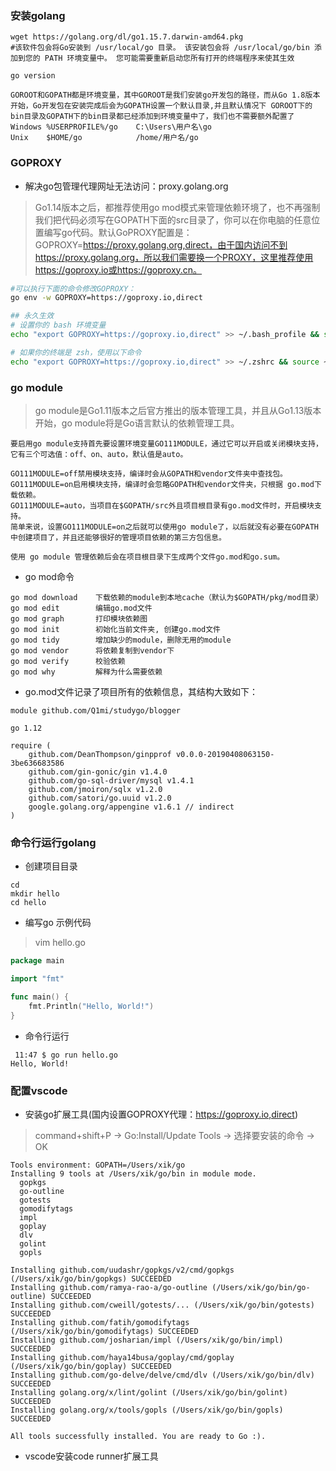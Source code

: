 ### 安装golang
```
wget https://golang.org/dl/go1.15.7.darwin-amd64.pkg
#该软件包会将Go安装到 /usr/local/go 目录。 该安装包会将 /usr/local/go/bin 添加到您的 PATH 环境变量中。 您可能需要重新启动您所有打开的终端程序来使其生效

go version
```
```
GOROOT和GOPATH都是环境变量，其中GOROOT是我们安装go开发包的路径，而从Go 1.8版本开始，Go开发包在安装完成后会为GOPATH设置一个默认目录,并且默认情况下 GOROOT下的bin目录及GOPATH下的bin目录都已经添加到环境变量中了，我们也不需要额外配置了
Windows	%USERPROFILE%/go	C:\Users\用户名\go
Unix	$HOME/go	        /home/用户名/go
```

### GOPROXY
* 解决go包管理代理网址无法访问：proxy.golang.org
>Go1.14版本之后，都推荐使用go mod模式来管理依赖环境了，也不再强制我们把代码必须写在GOPATH下面的src目录了，你可以在你电脑的任意位置编写go代码。默认GoPROXY配置是：GOPROXY=https://proxy.golang.org,direct，由于国内访问不到https://proxy.golang.org，所以我们需要换一个PROXY，这里推荐使用https://goproxy.io或https://goproxy.cn。
```sh
#可以执行下面的命令修改GOPROXY：
go env -w GOPROXY=https://goproxy.io,direct

## 永久生效
# 设置你的 bash 环境变量
echo "export GOPROXY=https://goproxy.io,direct" >> ~/.bash_profile && source ~/.bash_profile

# 如果你的终端是 zsh，使用以下命令
echo "export GOPROXY=https://goproxy.io,direct" >> ~/.zshrc && source ~/.zshrc
```

### go module
>go module是Go1.11版本之后官方推出的版本管理工具，并且从Go1.13版本开始，go module将是Go语言默认的依赖管理工具。
```
要启用go module支持首先要设置环境变量GO111MODULE，通过它可以开启或关闭模块支持，它有三个可选值：off、on、auto，默认值是auto。

GO111MODULE=off禁用模块支持，编译时会从GOPATH和vendor文件夹中查找包。
GO111MODULE=on启用模块支持，编译时会忽略GOPATH和vendor文件夹，只根据 go.mod下载依赖。
GO111MODULE=auto，当项目在$GOPATH/src外且项目根目录有go.mod文件时，开启模块支持。
简单来说，设置GO111MODULE=on之后就可以使用go module了，以后就没有必要在GOPATH中创建项目了，并且还能够很好的管理项目依赖的第三方包信息。

使用 go module 管理依赖后会在项目根目录下生成两个文件go.mod和go.sum。
```
* go mod命令
```
go mod download    下载依赖的module到本地cache（默认为$GOPATH/pkg/mod目录）
go mod edit        编辑go.mod文件
go mod graph       打印模块依赖图
go mod init        初始化当前文件夹, 创建go.mod文件
go mod tidy        增加缺少的module，删除无用的module
go mod vendor      将依赖复制到vendor下
go mod verify      校验依赖
go mod why         解释为什么需要依赖
```

* go.mod文件记录了项目所有的依赖信息，其结构大致如下：
```
module github.com/Q1mi/studygo/blogger

go 1.12

require (
	github.com/DeanThompson/ginpprof v0.0.0-20190408063150-3be636683586
	github.com/gin-gonic/gin v1.4.0
	github.com/go-sql-driver/mysql v1.4.1
	github.com/jmoiron/sqlx v1.2.0
	github.com/satori/go.uuid v1.2.0
	google.golang.org/appengine v1.6.1 // indirect
)
```

### 命令行运行golang
* 创建项目目录
```
cd
mkdir hello
cd hello
```
* 编写go 示例代码
>vim hello.go
```go
package main

import "fmt"

func main() {
    fmt.Println("Hello, World!")
}
```
* 命令行运行
```
 11:47 $ go run hello.go
Hello, World!
```

### 配置vscode
* 安装go扩展工具(国内设置GOPROXY代理：https://goproxy.io,direct)
>command+shift+P -> Go:Install/Update Tools -> 选择要安装的命令 -> OK
```
Tools environment: GOPATH=/Users/xik/go
Installing 9 tools at /Users/xik/go/bin in module mode.
  gopkgs
  go-outline
  gotests
  gomodifytags
  impl
  goplay
  dlv
  golint
  gopls

Installing github.com/uudashr/gopkgs/v2/cmd/gopkgs (/Users/xik/go/bin/gopkgs) SUCCEEDED
Installing github.com/ramya-rao-a/go-outline (/Users/xik/go/bin/go-outline) SUCCEEDED
Installing github.com/cweill/gotests/... (/Users/xik/go/bin/gotests) SUCCEEDED
Installing github.com/fatih/gomodifytags (/Users/xik/go/bin/gomodifytags) SUCCEEDED
Installing github.com/josharian/impl (/Users/xik/go/bin/impl) SUCCEEDED
Installing github.com/haya14busa/goplay/cmd/goplay (/Users/xik/go/bin/goplay) SUCCEEDED
Installing github.com/go-delve/delve/cmd/dlv (/Users/xik/go/bin/dlv) SUCCEEDED
Installing golang.org/x/lint/golint (/Users/xik/go/bin/golint) SUCCEEDED
Installing golang.org/x/tools/gopls (/Users/xik/go/bin/gopls) SUCCEEDED

All tools successfully installed. You are ready to Go :).
```

* vscode安装code runner扩展工具
